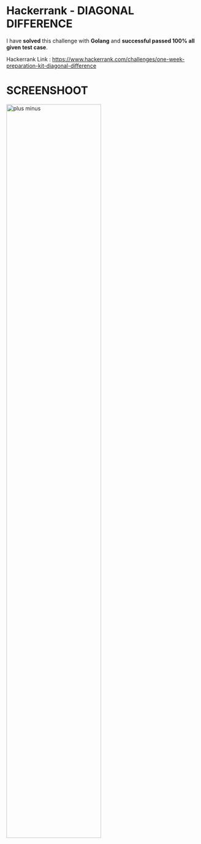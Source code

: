 # Hackerrank - DIAGONAL DIFFERENCE
I have **solved** this challenge with **Golang** and **successful passed 100% all given test case**.

Hackerrank Link : https://www.hackerrank.com/challenges/one-week-preparation-kit-diagonal-difference

# SCREENSHOOT
<img style="width:70%;" alt="plus minus" src="" />